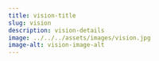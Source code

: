 ```yaml
---
title: vision-title
slug: vision
description: vision-details
image: ../../../assets/images/vision.jpg
image-alt: vision-image-alt
---
```

